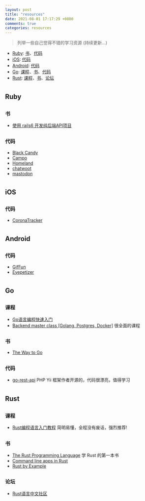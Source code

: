 ```yaml
---
layout: post
title: "resources"
date: 2021-08-01 17:17:29 +0800
comments: true
categories: resources
---
```


> 列举一些自己觉得不错的学习资源 (持续更新...)

* [Ruby](#ruby): [书](#ruby-book)、[代码](#ruby-code)
* [iOS](#ios): [代码](#ios-code)
* [Android](#android): [代码](#android-code)
* [Go](#go): [课程](#go-course)、[书](#go-book)、[代码](#go-code)
* [Rust](#rust): [课程](#rust-course)、[书](#rust-book)、[论坛](#rust-forum)

# <h2 id="ruby">Ruby</h2>
## <h3 id="ruby-book">书</h3>
- [使用 rails6 开发纯后端API项目](https://github.com/letseeqiji/pure-rails6-api)

## <h3 id="ruby-code">代码</h3>
- [Black Candy](https://github.com/aidewoode/black_candy)
- [Campo](https://github.com/getcampo/campo)
- [Homeland](https://github.com/ruby-china/homeland)
- [chatwoot](https://github.com/chatwoot/chatwoot)
- [mastodon](https://github.com/mastodon/mastodon)

# <h2 id="ios">iOS</h2>
## <h3 id="ios-code">代码</h3>
- [CoronaTracker](https://github.com/mhdhejazi/CoronaTracker)


# <h2 id="android">Android</h2>
## <h3 id="android-code">代码</h3>
- [GifFun](https://github.com/guolindev/giffun)
- [Eyepetizer](https://github.com/VIPyinzhiwei/Eyepetizer)


# <h2 id="go">Go</h2>
## <h3 id="go-course">课程</h3>
- [Go语言编程快速入门](https://www.bilibili.com/video/BV1fD4y1m7TD)
- [Backend master class [Golang, Postgres, Docker]](https://www.youtube.com/playlist?list=PLy_6D98if3ULEtXtNSY_2qN21VCKgoQAE) 很全面的课程

## <h3 id="go-book">书</h3>
- [The Way to Go](https://www.cntofu.com/book/14/readme.html)

## <h3 id="go-code">代码</h3>
- [go-rest-api](https://github.com/qiangxue/go-rest-api) PHP Yii 框架作者开源的，代码很漂亮，值得学习


# <h2 id="rust">Rust</h2>
## <h3 id="rust-course">课程</h3>
- [Rust编程语言入门教程](https://www.bilibili.com/video/BV1hp4y1k7SV) 简明易懂，全程没有废话，强烈推荐!

## <h3 id="rust-book">书</h3>
- [The Rust Programming Language](https://doc.rust-lang.org/book/) 学 Rust 的第一本书
- [Command line apps in Rust](https://rust-cli.github.io/book/index.html)
- [Rust by Example](https://doc.rust-lang.org/stable/rust-by-example/index.html)

## <h3 id="rust-forum">论坛</h3>
- [Rust语言中文社区](https://rustcc.cn/)

